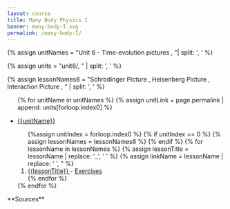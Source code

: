 ```yaml
---
layout: course
title: Many Body Physics I
banner: many-body-I.svg
permalink: /many-body-I/
---
```

{% assign unitNames = "Unit 6 - Time-evolution pictures , "| split: ', ' %}

{% assign units = "unit6/, " | split: ', ' %}

{% assign lessonNames6 = "Schrodinger Picture , Heisenberg Picture , Interaction Picture , " | split: ', ' %}
<ul>

{% for unitName in unitNames %}
{% assign unitLink = page.permalink | append: units[forloop.index0] %}
<li>  <a class="page-link" href="{{unitLink}}"> {{unitName}} </a> </li>
<ol> {%assign unitIndex = forloop.index0 %}
{% if unitIndex == 0 %} {% assign lessonNames = lessonNames6 %}
{% endif %}
{% for lessonName in lessonNames %}
{% assign lessonTitle = lessonName | replace:  '_', ' ' %}
{% assign linkName = lessonName | replace: ' ', " %}
<li> <a class = "page-link" href = "{{ linkName | prepend: units[unitIndex] | prepend: current_page.permalink }}"> {{lessonTitle}} </a> - <a class = "page-link" href = "{{ linkName | prepend: units[unitIndex] | prepend: current_page.permalink | append: "-exercises" }}"> Exercises </a> </li>
{% endfor %}
</ol>
{% endfor %}
</ul>
**Sources**
